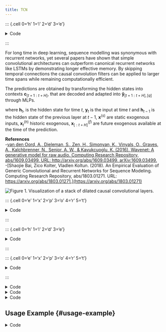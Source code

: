 ```yaml
---
title: TCN
---
```


::: {.cell 0=‘h’ 1=‘i’ 2=‘d’ 3=‘e’}

<details>
<summary>Code</summary>

``` python
%load_ext autoreload
%autoreload 2
```

</details>

:::

For long time in deep learning, sequence modelling was synonymous with
recurrent networks, yet several papers have shown that simple
convolutional architectures can outperform canonical recurrent networks
like LSTMs by demonstrating longer effective memory. By skipping
temporal connections the causal convolution filters can be applied to
larger time spans while remaining computationally efficient.

The predictions are obtained by transforming the hidden states into
contexts $\mathbf{c}_{[t+1:t+H]}$, that are decoded and adapted into
$\mathbf{\hat{y}}_{[t+1:t+H],[q]}$ through MLPs.

where $\mathbf{h}_{t}$, is the hidden state for time $t$,
$\mathbf{y}_{t}$ is the input at time $t$ and $\mathbf{h}_{t-1}$ is the
hidden state of the previous layer at $t-1$, $\mathbf{x}^{(s)}$ are
static exogenous inputs, $\mathbf{x}^{(h)}_{t}$ historic exogenous,
$\mathbf{x}^{(f)}_{[:t+H]}$ are future exogenous available at the time
of the prediction.

**References**<br> -[van den Oord, A., Dieleman, S., Zen, H., Simonyan,
K., Vinyals, O., Graves, A., Kalchbrenner, N., Senior, A. W., &
Kavukcuoglu, K. (2016). Wavenet: A generative model for raw audio.
Computing Research Repository, abs/1609.03499. URL:
http://arxiv.org/abs/1609.03499.
arXiv:1609.03499.](https://arxiv.org/abs/1609.03499)<br> -[Shaojie Bai,
Zico Kolter, Vladlen Koltun. (2018). An Empirical Evaluation of Generic
Convolutional and Recurrent Networks for Sequence Modeling. Computing
Research Repository, abs/1803.01271. URL:
https://arxiv.org/abs/1803.01271.](https://arxiv.org/abs/1803.01271)<br>

![Figure 1. Visualization of a stack of dilated causal convolutional
layers.](imgs_models/tcn.png)

::: {.cell 0=‘e’ 1=‘x’ 2=‘p’ 3=‘o’ 4=‘r’ 5=‘t’}

<details>
<summary>Code</summary>

``` python
from typing import List, Optional

import torch
import torch.nn as nn

from neuralforecast.losses.pytorch import MAE
from neuralforecast.common._base_recurrent import BaseRecurrent
from neuralforecast.common._modules import MLP, TemporalConvolutionEncoder
```

</details>

:::

::: {.cell 0=‘h’ 1=‘i’ 2=‘d’ 3=‘e’}

<details>
<summary>Code</summary>

``` python
from nbdev.showdoc import show_doc

import logging
import warnings
logging.getLogger("pytorch_lightning").setLevel(logging.ERROR)
warnings.filterwarnings("ignore")
```

</details>

:::

::: {.cell 0=‘e’ 1=‘x’ 2=‘p’ 3=‘o’ 4=‘r’ 5=‘t’}

<details>
<summary>Code</summary>

``` python
class TCN(BaseRecurrent):
    """ TCN

    Temporal Convolution Network (TCN), with MLP decoder.
    The historical encoder uses dilated skip connections to obtain efficient long memory,
    while the rest of the architecture allows for future exogenous alignment.

    **Parameters:**<br>
    `h`: int, forecast horizon.<br>
    `input_size`: int, maximum sequence length for truncated train backpropagation. Default -1 uses all history.<br>
    `inference_input_size`: int, maximum sequence length for truncated inference. Default -1 uses all history.<br>
    `kernel_size`: int, size of the convolving kernel.<br>
    `dilations`: int list, ontrols the temporal spacing between the kernel points; also known as the à trous algorithm.<br>
    `encoder_hidden_size`: int=200, units for the TCN's hidden state size.<br>
    `encoder_activation`: str=`tanh`, type of TCN activation from `tanh` or `relu`.<br>
    `context_size`: int=10, size of context vector for each timestamp on the forecasting window.<br>
    `decoder_hidden_size`: int=200, size of hidden layer for the MLP decoder.<br>
    `decoder_layers`: int=2, number of layers for the MLP decoder.<br>
    `futr_exog_list`: str list, future exogenous columns.<br>
    `hist_exog_list`: str list, historic exogenous columns.<br>
    `stat_exog_list`: str list, static exogenous columns.<br>
    `loss`: PyTorch module, instantiated train loss class from [losses collection](https://nixtla.github.io/neuralforecast/losses.pytorch.html).<br>
    `max_steps`: int=1000, maximum number of training steps.<br>
    `learning_rate`: float=1e-3, Learning rate between (0, 1).<br>
    `valid_batch_size`: int=None, number of different series in each validation and test batch.<br>
    `num_lr_decays`: int=-1, Number of learning rate decays, evenly distributed across max_steps.<br>
    `early_stop_patience_steps`: int=-1, Number of validation iterations before early stopping.<br>
    `val_check_steps`: int=100, Number of training steps between every validation loss check.<br>    `batch_size`: int=32, number of differentseries in each batch.<br>
    `scaler_type`: str='robust', type of scaler for temporal inputs normalization see [temporal scalers](https://nixtla.github.io/neuralforecast/common.scalers.html).<br>
    `random_seed`: int=1, random_seed for pytorch initializer and numpy generators.<br>
    `num_workers_loader`: int=os.cpu_count(), workers to be used by `TimeSeriesDataLoader`.<br>
    `drop_last_loader`: bool=False, if True `TimeSeriesDataLoader` drops last non-full batch.<br>
    `alias`: str, optional,  Custom name of the model.<br>
    `**trainer_kwargs`: int,  keyword trainer arguments inherited from [PyTorch Lighning's trainer](https://pytorch-lightning.readthedocs.io/en/stable/api/pytorch_lightning.trainer.trainer.Trainer.html?highlight=trainer).<br>    
    """
    # Class attributes
    SAMPLING_TYPE = 'recurrent'
    
    def __init__(self,
                 h: int,
                 input_size: int = -1,
                 inference_input_size: int = -1,
                 kernel_size: int = 2,
                 dilations: List[int] = [1, 2, 4, 8, 16],
                 encoder_hidden_size: int = 200,
                 encoder_activation: str = 'ReLU',
                 context_size: int = 10,
                 decoder_hidden_size: int = 200,
                 decoder_layers: int = 2,
                 futr_exog_list = None,
                 hist_exog_list = None,
                 stat_exog_list = None,
                 loss=MAE(),
                 valid_loss=None,
                 max_steps: int = 1000,
                 learning_rate: float = 1e-3,
                 num_lr_decays: int = -1,
                 early_stop_patience_steps: int =-1,
                 val_check_steps: int = 100,
                 batch_size: int = 32,
                 valid_batch_size: Optional[int] = None,
                 scaler_type: str ='robust',
                 random_seed: int = 1,
                 num_workers_loader = 0,
                 drop_last_loader = False,
                 **trainer_kwargs):
        super(TCN, self).__init__(
            h=h,
            input_size=input_size,
            inference_input_size=inference_input_size,
            loss=loss,
            valid_loss=valid_loss,
            max_steps=max_steps,
            learning_rate=learning_rate,
            num_lr_decays=num_lr_decays,
            early_stop_patience_steps=early_stop_patience_steps,
            val_check_steps=val_check_steps,
            batch_size=batch_size,
            valid_batch_size=valid_batch_size,
            scaler_type=scaler_type,
            futr_exog_list=futr_exog_list,
            hist_exog_list=hist_exog_list,
            stat_exog_list=stat_exog_list,
            num_workers_loader=num_workers_loader,
            drop_last_loader=drop_last_loader,
            random_seed=random_seed,
            **trainer_kwargs
        )

        #----------------------------------- Parse dimensions -----------------------------------#
        # TCN
        self.kernel_size = kernel_size
        self.dilations = dilations
        self.encoder_hidden_size = encoder_hidden_size
        self.encoder_activation = encoder_activation
        
        # Context adapter
        self.context_size = context_size

        # MLP decoder
        self.decoder_hidden_size = decoder_hidden_size
        self.decoder_layers = decoder_layers

        self.futr_exog_size = len(self.futr_exog_list)
        self.hist_exog_size = len(self.hist_exog_list)
        self.stat_exog_size = len(self.stat_exog_list)
        
        # TCN input size (1 for target variable y)
        input_encoder = 1 + self.hist_exog_size + self.stat_exog_size

        
        #---------------------------------- Instantiate Model -----------------------------------#
        # Instantiate historic encoder
        self.hist_encoder = TemporalConvolutionEncoder(
                                   in_channels=input_encoder,
                                   out_channels=self.encoder_hidden_size,
                                   kernel_size=self.kernel_size, # Almost like lags
                                   dilations=self.dilations,
                                   activation=self.encoder_activation)

        # Context adapter
        self.context_adapter = nn.Linear(in_features=self.encoder_hidden_size + self.futr_exog_size * h,
                                         out_features=self.context_size * h)

        # Decoder MLP
        self.mlp_decoder = MLP(in_features=self.context_size + self.futr_exog_size,
                               out_features=self.loss.outputsize_multiplier,
                               hidden_size=self.decoder_hidden_size,
                               num_layers=self.decoder_layers,
                               activation='ReLU',
                               dropout=0.0)

    def forward(self, windows_batch):
        
        # Parse windows_batch
        encoder_input = windows_batch['insample_y'] # [B, seq_len, 1]
        futr_exog     = windows_batch['futr_exog']
        hist_exog     = windows_batch['hist_exog']
        stat_exog     = windows_batch['stat_exog']

        # Concatenate y, historic and static inputs
        # [B, C, seq_len, 1] -> [B, seq_len, C]
        # Contatenate [ Y_t, | X_{t-L},..., X_{t} | S ]
        batch_size, seq_len = encoder_input.shape[:2]
        if self.hist_exog_size > 0:
            hist_exog = hist_exog.permute(0,2,1,3).squeeze(-1) # [B, X, seq_len, 1] -> [B, seq_len, X]
            encoder_input = torch.cat((encoder_input, hist_exog), dim=2)

        if self.stat_exog_size > 0:
            stat_exog = stat_exog.unsqueeze(1).repeat(1, seq_len, 1) # [B, S] -> [B, seq_len, S]
            encoder_input = torch.cat((encoder_input, stat_exog), dim=2)

        # TCN forward
        hidden_state = self.hist_encoder(encoder_input) # [B, seq_len, tcn_hidden_state]

        if self.futr_exog_size > 0:
            futr_exog = futr_exog.permute(0,2,3,1)[:,:,1:,:]  # [B, F, seq_len, 1+H] -> [B, seq_len, H, F]
            hidden_state = torch.cat(( hidden_state, futr_exog.reshape(batch_size, seq_len, -1)), dim=2)

        # Context adapter
        context = self.context_adapter(hidden_state)
        context = context.reshape(batch_size, seq_len, self.h, self.context_size)

        # Residual connection with futr_exog
        if self.futr_exog_size > 0:
            context = torch.cat((context, futr_exog), dim=-1)

        # Final forecast
        output = self.mlp_decoder(context)
        output = self.loss.domain_map(output)
        
        return output
```

</details>

:::

<details>
<summary>Code</summary>

``` python
show_doc(TCN)
```

</details>
<details>
<summary>Code</summary>

``` python
show_doc(TCN.fit, name='TCN.fit')
```

</details>
<details>
<summary>Code</summary>

``` python
show_doc(TCN.predict, name='TCN.predict')
```

</details>

## Usage Example {#usage-example}

<details>
<summary>Code</summary>

``` python
import numpy as np
import pandas as pd
import pytorch_lightning as pl
import matplotlib.pyplot as plt

from neuralforecast import NeuralForecast
from neuralforecast.models import TCN
from neuralforecast.losses.pytorch import GMM, MQLoss, DistributionLoss
from neuralforecast.utils import AirPassengersPanel, AirPassengersStatic
from neuralforecast.tsdataset import TimeSeriesDataset, TimeSeriesLoader

Y_train_df = AirPassengersPanel[AirPassengersPanel.ds<AirPassengersPanel['ds'].values[-12]] # 132 train
Y_test_df = AirPassengersPanel[AirPassengersPanel.ds>=AirPassengersPanel['ds'].values[-12]].reset_index(drop=True) # 12 test

fcst = NeuralForecast(
    models=[TCN(h=12,
                input_size=-1,
                #loss=DistributionLoss(distribution='Normal', level=[80, 90]),
                loss=GMM(n_components=7, return_params=True, level=[80,90]),
                learning_rate=5e-4,
                kernel_size=2,
                dilations=[1,2,4,8,16],
                encoder_hidden_size=128,
                context_size=10,
                decoder_hidden_size=128,
                decoder_layers=2,
                max_steps=500,
                scaler_type='robust',
                futr_exog_list=['y_[lag12]'],
                hist_exog_list=None,
                stat_exog_list=['airline1'],
                )
    ],
    freq='M'
)
fcst.fit(df=Y_train_df, static_df=AirPassengersStatic)
forecasts = fcst.predict(futr_df=Y_test_df)

# Plot quantile predictions
Y_hat_df = forecasts.reset_index(drop=False).drop(columns=['unique_id','ds'])
plot_df = pd.concat([Y_test_df, Y_hat_df], axis=1)
plot_df = pd.concat([Y_train_df, plot_df])

plot_df = plot_df[plot_df.unique_id=='Airline1'].drop('unique_id', axis=1)
plt.plot(plot_df['ds'], plot_df['y'], c='black', label='True')
plt.plot(plot_df['ds'], plot_df['TCN-median'], c='blue', label='median')
plt.fill_between(x=plot_df['ds'][-12:], 
                 y1=plot_df['TCN-lo-90'][-12:].values,
                 y2=plot_df['TCN-hi-90'][-12:].values,
                 alpha=0.4, label='level 90')
plt.legend()
plt.grid()
plt.plot()
```

</details>

